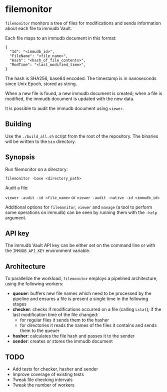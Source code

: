 # filemonitor
`filemonitor` monitors a tree of files for modifications and sends information about each file to immudb Vault.

Each file maps to an immudb document in this format:

```
{
  "Id": "<immudb_id>",
  "FileName": "<file_name>",
  "Hash": "<hash_of_file_contents>",
  "ModTime": "<last_modified_time>",
}
```

The hash is SHA256, base64 encoded. The timestamp is in nanoseconds since Unix Epoch, stored as string.

When a new file is found, a new immudb document is created; when a file is modified, the immudb document is updated with the new data.

It is possible to audit the immudb document using `viewer`.

## Building
Use the `./build_all.sh` script from the root of the repository. The binaries will be written to the `bin` directory.

## Synopsis
Run filemonitor on a directory:

`filemonitor -base <directory_path>`

Audit a file:

`viewer -audit -id <file_name>` or `viewer -audit -native -id <immudb_id>`

Additional options for `filemonitor`, `viewer` and `manage` (a tool to perform some operations on immudb) can be seen by running them with the `-help` argument.

## API key
The immudb Vault API key can be either set on the command line or with the `IMMUDB_API_KEY` environment variable. 

## Architecture
To parallelize the workload, `filemonitor` employs a pipelined architecture, using the following workers:

- **queuer**: buffers new file names which need to be processed by the pipeline and ensures a file is present a single time in the following stages
- **checker**: checks if modifications occurred on a file (calling `Lstat`); if the last modification time of the file changed:
	- for regular files it sends them to the hasher
	- for directories it reads the names of the files it contains and sends them to the queuer
- **hasher**: calculates the file hash and passes it to the sender
- **sender**: creates or stores the immudb document

## TODO
- Add tests for checker, hasher and sender
- Improve coverage of existing tests
- Tweak file checking intervals
- Tweak the number of workers
